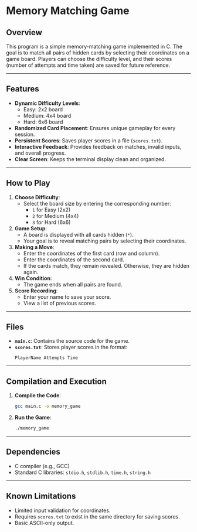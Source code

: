 # Memory Matching Game

## Overview
This program is a simple memory-matching game implemented in C. The goal is to match all pairs of hidden cards by selecting their coordinates on a game board. Players can choose the difficulty level, and their scores (number of attempts and time taken) are saved for future reference.

---

## Features
- **Dynamic Difficulty Levels**:
  - Easy: 2x2 board
  - Medium: 4x4 board
  - Hard: 6x6 board
- **Randomized Card Placement**: Ensures unique gameplay for every session.
- **Persistent Scores**: Saves player scores in a file (`scores.txt`).
- **Interactive Feedback**: Provides feedback on matches, invalid inputs, and overall progress.
- **Clear Screen**: Keeps the terminal display clean and organized.

---

## How to Play
1. **Choose Difficulty**:
   - Select the board size by entering the corresponding number:
     - `1` for Easy (2x2)
     - `2` for Medium (4x4)
     - `3` for Hard (6x6)
2. **Game Setup**:
   - A board is displayed with all cards hidden (`*`).
   - Your goal is to reveal matching pairs by selecting their coordinates.
3. **Making a Move**:
   - Enter the coordinates of the first card (row and column).
   - Enter the coordinates of the second card.
   - If the cards match, they remain revealed. Otherwise, they are hidden again.
4. **Win Condition**:
   - The game ends when all pairs are found.
5. **Score Recording**:
   - Enter your name to save your score.
   - View a list of previous scores.

---

## Files
- **`main.c`**: Contains the source code for the game.
- **`scores.txt`**: Stores player scores in the format:
  ```
  PlayerName Attempts Time
  ```

---

## Compilation and Execution
1. **Compile the Code**:
   ```bash
   gcc main.c -o memory_game
   ```
2. **Run the Game**:
   ```bash
   ./memory_game
   ```

---

## Dependencies
- C compiler (e.g., GCC)
- Standard C libraries: `stdio.h`, `stdlib.h`, `time.h`, `string.h`

---

## Known Limitations
- Limited input validation for coordinates.
- Requires `scores.txt` to exist in the same directory for saving scores.
- Basic ASCII-only output.
